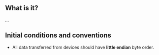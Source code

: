 ## What is it? ##
...

## Initial conditions and conventions ##
* All data transferred from devices should have **little endian** byte order.
